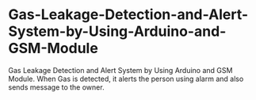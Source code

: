 # Gas-Leakage-Detection-and-Alert-System-by-Using-Arduino-and-GSM-Module
Gas Leakage Detection and Alert System by Using Arduino and GSM Module. When Gas is detected, it alerts the person using alarm and also sends message to the owner.
